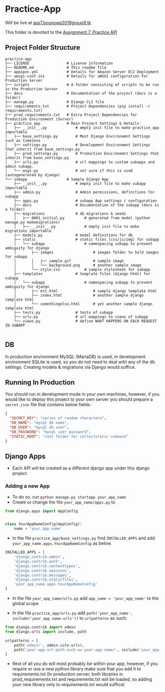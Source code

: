 # Practice-App

Will be live at [ass7.bounswe2019group9.tk](ass7.bounswe2019group9.tk)

This folder is devoted to the [Assignment 7, Practice API](https://github.com/bounswe/bounswe2019group9/wiki/Assignment-7)

## Project Folder Structure
```
practice-app
├── LICENSE                 # License information
├── README.md               # This readme file
├── appspec.yml             # Details for Amazon Server EC2 Deployment
├── uwsgi-conf.ini          # Details for uWSGI configuration for Production Server
├── scripts                 # A folder consisting of scripts to be run in the Production Server
├── docs                    # Documentation of the project (docs is a folder)
├── manage.py               # Django CLI file
├── requirements.txt        # Project Dependencies (pip install -r requirements.txt)
├── prod_requirements.txt   # Extra Project Dependencies for Production Environment (Server)
├── practice_app            # Main Project Settings & Details
│   ├── __init__.py             # empty init file to make practice_app importable
│   ├── base_settings.py        # Most Django Environemnt Settings such as timezone 
│   ├── settings.py             # Development Environemnt Settings that inherit from base_settings.py
│   ├── prod_settings.py        # Production Environemnt Settings that inherit from base_settings.py
│   ├── urls.py                 # url mappings to custom subapps and admin subapp.
│   └── wsgi.py                 # not sure if this is used (autogenerated by django)
└── subapp                  # Sample Django App
    ├── __init__.py             # empty init file to make subapp importable
    ├── admin.py                # Admin permissions, definitions for subapp
    ├── apps.py                 # subapp App settings / configuration
    ├── docs                    # Documentation of the subapp (docs is a folder)
    ├── migrations              # db migrations & seeds
    │   ├── 0001_initial.py         # generated from model (python manage.py makemigrations)
    │   ├── __init__.py             # empty init file to make migrations importable
    ├── models.py               # model definitions for db  
    ├── static                  # static files (css/js/img) for subapp
    │   └── subapp                  # namespacing subapp to prevent ambiguity for django
    │       ├── images                  # images folder to hold images for subapp
    │       │   ├── sample.gif          # sample image
    │       │   └── background.png      # another sample image
    │       └── style.css           # sample stylesheet for subapp
    ├── templates               # template files (django html) for subapp
    │   └── subapp                  # namespacing subapp to prevent ambiguity for django
    │       ├── etc.html                # sample django template html
    │       ├── index.html              # another sample django template html
    │       └── somethingelse.html      # yet another sample django template html
    ├── tests.py                # tests of subapp
    ├── urls.py                 # url mappings to views of subapp
    └── views.py                # define WHAT HAPPENS ON EACH REQUEST IN SUBAPP


```

## DB
In production environment MySQL (MariaDB) is used, in development environment SQLite is used, so you do not need to deal with any of the db settings. Creating models & migrations via Django would suffice.



## Running In Production

You should run in development mode in your own machines, however, if you would like to deploy this project to your 
own server you should prepare a `secret.json` file that contains below fields:
```json
{
  "SECRET_KEY": "series of random characters",
  "DB_NAME": "mysql db name",
  "DB_USER": "mysql db user",
  "DB_PASSWORD": "mysql user password",
  "STATIC_ROOT": "root folder for collectstatic command"
}
```


## Django Apps

* Each API will be created as a different django app under this django project.

### Adding a new App

* To do so, run `python manage.py startapp your_app_name`
* Create or change the file `your_app_name/apps.py` to
```python
from django.apps import AppConfig


class YourAppNameConfig(AppConfig):
    name = 'your_app_name'
```
* In the file `practice_app/base_settings.py` find `INSTALLED_APPS` and add `your_app_name.apps.YourAppNameConfig` as below.
```python
INSTALLED_APPS = [
    'django.contrib.admin',
    'django.contrib.auth',
    'django.contrib.contenttypes',
    'django.contrib.sessions',
    'django.contrib.messages',
    'django.contrib.staticfiles',
    'your_app_name.apps.YourAppNameConfig'
]
```
* In the file `your_app_name/urls.py` add `app_name = 'your_app_name'` to the global scope

* In the file `practice_app/urls.py` add `path('your_app_name', include('your_app_name.urls'))` to `urlpatterns` as such: 
```python
from django.contrib import admin
from django.urls import include, path

urlpatterns = [
    path('admin/', admin.site.urls),
    path('your-app-url-path-such-as-your-app-name/', include('your_app_name.urls')),
]
```
* Rest of all you do will most probably be within your app, however, if you require or use a new python library make sure that you add it to requirements.txt
(In production server, both libraries in prod_requirements.txt and requirements.txt will be loaded, so adding your new library only to requirements.txt would suffice)